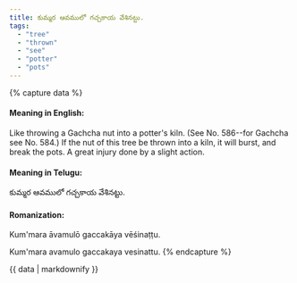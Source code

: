 ```yaml
---
title: కుమ్మర ఆవములో గచ్చకాయ వేశినట్టు.
tags:
  - "tree"
  - "thrown"
  - "see"
  - "potter"
  - "pots"
---
```


{% capture data %}
#### Meaning in English:
Like throwing a Gachcha nut into a potter's kiln.
(See No. 586--for Gachcha see No. 584.)
If the nut of this tree be thrown into a kiln, it will burst, and break the pots.
A great injury done by a slight action.

#### Meaning in Telugu:
కుమ్మర ఆవములో గచ్చకాయ వేశినట్టు.

#### Romanization:
Kum'mara āvamulō gaccakāya vēśinaṭṭu.

Kum'mara avamulo gaccakaya vesinattu.
{% endcapture %}

{{ data | markdownify }}

